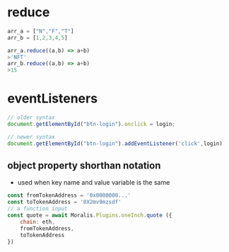 # reduce
```js
arr_a = ["N","F","T"]
arr_b = [1,2,3,4,5]

arr_a.reduce((a,b) => a+b)
>'NFT'
arr_b.reduce((a,b) => a+b)
>15

```
# eventListeners
```js
// older syntax
document.getElementById("btn-login").onclick = login;

// newer syntax
document.getElementById("btn-login").addEventListener('click',login)
```

## object property shorthan notation
- used when key name and value variable is the same
```js
const fromTokenAddress = '0x0000000...'
const toTokenAddress = '0X2mv9mzsdf'
// a function input
const quote = await Moralis.Plugins.oneInch.quote ({
    chain: eth,
    fromTokenAddress,
    toTokenAddress
}) 
```